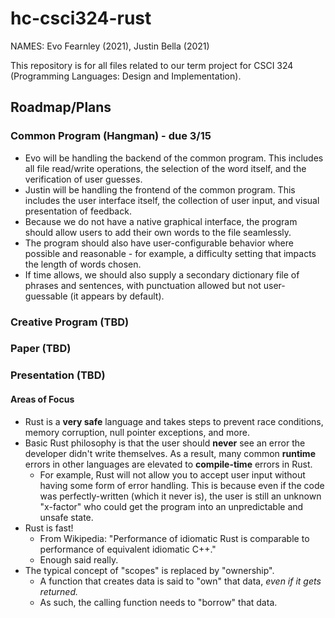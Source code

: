 # hc-csci324-rust
NAMES: Evo Fearnley (2021), Justin Bella (2021)

This repository is for all files related to our term project for CSCI 324 (Programming Languages: Design and Implementation). 

## Roadmap/Plans
### Common Program (Hangman) - due 3/15
* Evo will be handling the backend of the common program. This includes all file read/write operations, the selection of the word itself, and the verification of user guesses.
* Justin will be handling the frontend of the common program. This includes the user interface itself, the collection of user input, and visual presentation of feedback. 
* Because we do not have a native graphical interface, the program should allow users to add their own words to the file seamlessly. 
* The program should also have user-configurable behavior where possible and reasonable - for example, a difficulty setting that impacts the length of words chosen.
* If time allows, we should also supply a secondary dictionary file of phrases and sentences, with punctuation allowed but not user-guessable (it appears by default). 

### Creative Program (TBD)
### Paper (TBD)
### Presentation (TBD)
#### Areas of Focus
* Rust is a **very safe** language and takes steps to prevent race conditions, memory corruption, null pointer exceptions, and more.
* Basic Rust philosophy is that the user should **never** see an error the developer didn't write themselves. As a result, many common **runtime** errors in other languages are elevated to **compile-time** errors in Rust.
    - For example, Rust will not allow you to accept user input without having some form of error handling. This is because even if the code was perfectly-written (which it never is), the user is still an unknown "x-factor" who could get the program into an unpredictable and unsafe state.
* Rust is fast! 
    - From Wikipedia: "Performance of idiomatic Rust is comparable to performance of equivalent idiomatic C++." 
    - Enough said really.
* The typical concept of "scopes" is replaced by "ownership". 
    - A function that creates data is said to "own" that data, *even if it gets returned.*
    - As such, the calling function needs to "borrow" that data.



